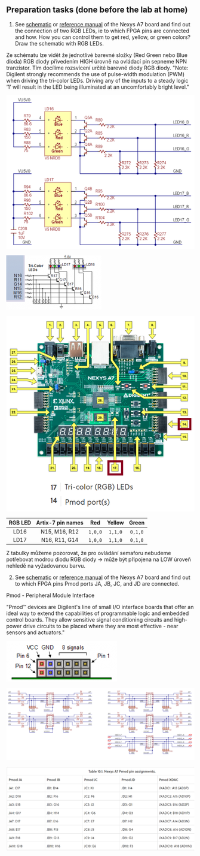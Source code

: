 ## Preparation tasks (done before the lab at home)

1. See [schematic](https://github.com/tomas-fryza/digital-electronics-1/blob/master/docs/nexys-a7-sch.pdf) or [reference manual](https://reference.digilentinc.com/reference/programmable-logic/nexys-a7/reference-manual) of the Nexys A7 board and find out the connection of two RGB LEDs, ie to which FPGA pins are connected and how. How you can control them to get red, yellow, or green colors? Draw the schematic with RGB LEDs.

Ze schématu lze vidět že jednotlivé barevné složky (Red Green nebo Blue dioda) RGB diody přivedením HIGH úrovně na ovládací pin sepneme NPN tranzistor.
Tím docílíme rozsvícení určité barevné diody RGB diody. 
"Note: Digilent strongly recommends the use of pulse-width modulation (PWM) when driving the tri-color LEDs. Driving any of the inputs to a steady logic ‘1’ will result in the LED being illuminated at an uncomfortably bright level."

![RGB Schema](images/RGB_Nexys-A7_schematic.png)

![RGB FPGA pins](images/RGB_Nexys-A7_pin_names.png)

![RGB Soucastka](images/RBG_Pmod_Nexys-A7_hardware_positions.png)

| **RGB LED** | **Artix-7 pin names** | **Red** | **Yellow** | **Green** |
| :-: | :-: | :-: | :-: | :-: |
| LD16 | N15, M16, R12 | `1,0,0` | `1,1,0` | `0,1,0` |
| LD17 | N16, R11, G14 | `1,0,0` | `1,1,0` | `0,1,0` |

Z tabulky můžeme pozorovat, že pro ovládání semaforu nebudeme potřebovat modrou diodu RGB diody -> může být připojena na LOW úroveň nehledě na vyžadovanou barvu.

2. See [schematic](https://github.com/tomas-fryza/digital-electronics-1/blob/master/docs/nexys-a7-sch.pdf) or [reference manual](https://reference.digilentinc.com/reference/programmable-logic/nexys-a7/reference-manual) of the Nexys A7 board and find out to which FPGA pins Pmod ports JA, JB, JC, and JD are connected.

Pmod - Peripheral Module Interface

"Pmod™ devices are Digilent's line of small I/O interface boards that offer an ideal way to extend the capabilities of programmable logic and embedded control boards. They allow sensitive signal conditioning circuits and high-power drive circuits to be placed where they are most effective - near sensors and actuators."

![Pmod hardware](images/Pmod_hardware.png)

![Pmod Schema](images/Pmods_schematic.png)

![Pmod FPGA pins](images/Pmods_FPGA_pins.png)
